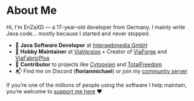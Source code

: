 # About Me  

Hi, I'm EnZaXD — a 17-year-old developer from Germany. I mainly write Java code… mostly because I started and never stopped.

* 💼 **Java Software Developer** at [Interwebmedia GmbH](https://github.com/iwmedia)
* 🔧 **Hobby Maintainer** at [ViaVersion](https://github.com/ViaVersion)
  • Creator of [ViaForge](https://github.com/ViaVersion/ViaForge) and [ViaFabricPlus](https://github.com/ViaVersion/ViaFabricPlus)
* 📌 **Contributor** to projects like [Cytooxien](https://cytooxien.de/) and [TotalFreedom](https://totalfreedom.me/)
* 📬 Find me on Discord (**florianmichael**) or join my [community server](https://discord.gg/97GXQxuf7W)

If you’re one of the millions of people using the software I help maintain, you’re welcome to [support me here](https://florianmichael.de/donate) ❤️
